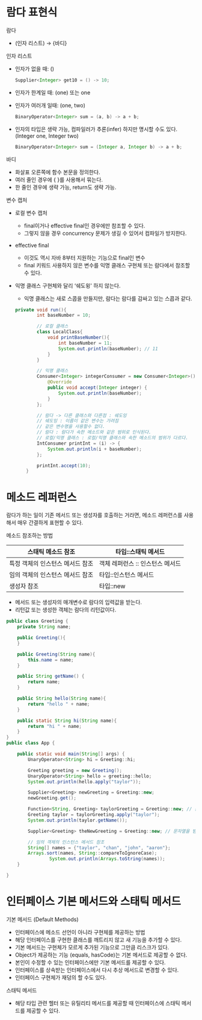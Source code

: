 # 람다 표현식

람다

- (인자 리스트) → {바디}

인자 리스트

- 인자가 없을 때: ()
    
    ```java
    Supplier<Integer> get10 = () -> 10;
    ```
    
- 인자가 한계일 때: (one) 또는 one
- 인자가 여러개 일때: (one, two)
    
    ```java
    BinaryOperator<Integer> sum = (a, b) -> a + b;
    ```
    
- 인자의 타입은 생략 가능, 컴파일러가 추론(infer) 하지만 명시할 수도 있다. (Integer one, Integer two)
    
    ```java
    BinaryOperator<Integer> sum = (Integer a, Integer b) -> a + b;
    ```
    

바디

- 화살표 오른쪽에 함수 본문을 정의한다.
- 여러 줄인 경우에 { }를 사용해서 묶는다.
- 한 줄인 경우에 생략 가능, return도 생략 가능.

변수 캡처

- 로컬 변수 캡처
    - final이거나 effective final인 경우에만 참조할 수 있다.
    - 그렇지 않을 경우 concurrency 문제가 생길 수 있어서 컴파일가 방지한다.
- effective final
    - 이것도 역시 자바 8부터 지원하는 기능으로 final인 변수
    - final 키워드 사용하지 않은 변수를 익명 클래스 구현체 또는 람다에서 참조할 수 있다.
- 익명 클래스 구현체와 달리 ‘쉐도윙' 하지 않는다.
    - 익명 클래스는 새로 스콥을 만들지만, 람다는 람다를 감싸고 있는 스콥과 같다.
    
    ```java
    private void run(){
            int baseNumber = 10;
    
            // 로컬 클래스
            class LocalClass{
                void printBaseNumber(){
                    int baseNumber = 11;
                    System.out.println(baseNumber); // 11
                }
            }
    
            // 익명 클래스
            Consumer<Integer> integerConsumer = new Consumer<Integer>() {
                @Override
                public void accept(Integer integer) {
                    System.out.println(baseNumber);
                }
            };
    
            // 람다 -> 다른 클래스와 다른점 : 쉐도잉
            // 쉐도잉 : 이름이 같은 변수는 가려짐
            // 같은 변수명을 사용할수 없다.
            // 람다 : 람다가 속한 메소드와 같은 범위로 인식된다.
            // 로컬/익명 클래스 : 로컬/익명 클래스와 속한 메소드의 범위가 다르다.
            IntConsumer printInt = (i) -> {
                System.out.println(i + baseNumber);
            };
    
            printInt.accept(10);
        }
    ```
    

# 메소드 레퍼런스

람다가 하는 일이 기존 메서드 또는 생성자를 호출하는 거라면, 메소드 레퍼런스를 사용해서 매우 간결하게 표현할 수 있다.

메소드 참조하는 방법

| 스태틱 메소드 참조 | 타입::스태틱 메서드 |
| --- | --- |
| 특정 객체의 인스턴스 메서드 참조 | 객체 레퍼런스 :: 인스턴스 메서드 |
| 임의 객체의 인스턴스 메서드 참조 | 타입::인스턴스 메서드 |
| 생성자 참조 | 타입::new |
- 메서드 또는 생성자의 매개변수로 람다의 입력값을 받는다.
- 리턴값 또는 생성한 객체는 람다의 리턴값이다.

```java
public class Greeting {
    private String name;

    public Greeting(){
    }

    public Greeting(String name){
        this.name = name;
    }

    public String getName() {
        return name;
    }

    public String hello(String name){
        return "hello " + name;
    }

    public static String hi(String name){
        return "hi " + name;
    }
}
public class App {

    public static void main(String[] args) {
        UnaryOperator<String> hi = Greeting::hi;

        Greeting greeting = new Greeting();
        UnaryOperator<String> hello = greeting::hello;
        System.out.println(hello.apply("taylor"));

        Supplier<Greeting> newGreeting = Greeting::new;
        newGreeting.get();

        Function<String, Greeting> taylorGreeting = Greeting::new; // 문자열을 받는 생성장를 참조
        Greeting taylor = taylorGreeting.apply("taylor");
        System.out.println(taylor.getName());

        Supplier<Greeting> theNewGreeting = Greeting::new; // 문자열을 받지 않는 생성자를 참조

        // 임의 객체의 인스턴스 메서드 참조
        String[] names = {"taylor", "chan", "john", "aaron"};
        Arrays.sort(names, String::compareToIgnoreCase);
				System.out.println(Arrays.toString(names));
    }

}
```

# 인터페이스 기본 메서드와 스태틱 메서드

기본 메서드 (Default Methods)

- 인터페이스에 메소드 선언이 아니라 구현체를 제공하는 방법
- 해당 인터페이스를 구현한 클래스를 깨트리지 않고 새 기능을 추가할 수 있다.
- 기본 메서드는 구현체가 모르게 추가된 기능으로 그만큼 리스크가 있다.
- Object가 제공하는 기능 (equals, hasCode)는 기본 메서드로 제공할 수 없다.
- 본인이 수정할 수 있는 인터페이스에만 기본 메서드를 제공할 수 있다.
- 인터페이스를 상속받는 인터페이스에서 다시 추상 메서드로 변경할 수 있다.
- 인터페이스 구현체가 재덩의 할 수도 있다.

스태틱 메서드

- 해당 타입 관련 헬터 또는 유틸리티 메서드를 제공할 때 인터페이스에 스태틱 메서드를 제공할 수 있다.